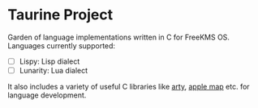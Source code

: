# Taurine Project

Garden of language implementations written in C for FreeKMS OS. Languages currently supported:
- [ ] Lispy: Lisp dialect
- [ ] Lunarity: Lua dialect

It also includes a variety of useful C libraries like [arty](./arty), [apple map](./apple_map) etc. for language development.
